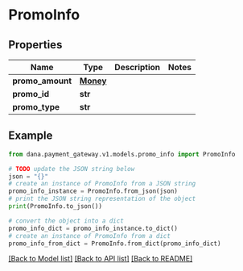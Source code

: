 # PromoInfo


## Properties

Name | Type | Description | Notes
------------ | ------------- | ------------- | -------------
**promo_amount** | [**Money**](Money.md) |  | 
**promo_id** | **str** |  | 
**promo_type** | **str** |  | 

## Example

```python
from dana.payment_gateway.v1.models.promo_info import PromoInfo

# TODO update the JSON string below
json = "{}"
# create an instance of PromoInfo from a JSON string
promo_info_instance = PromoInfo.from_json(json)
# print the JSON string representation of the object
print(PromoInfo.to_json())

# convert the object into a dict
promo_info_dict = promo_info_instance.to_dict()
# create an instance of PromoInfo from a dict
promo_info_from_dict = PromoInfo.from_dict(promo_info_dict)
```
[[Back to Model list]](../README.md#documentation-for-models) [[Back to API list]](../README.md#documentation-for-api-endpoints) [[Back to README]](../README.md)


